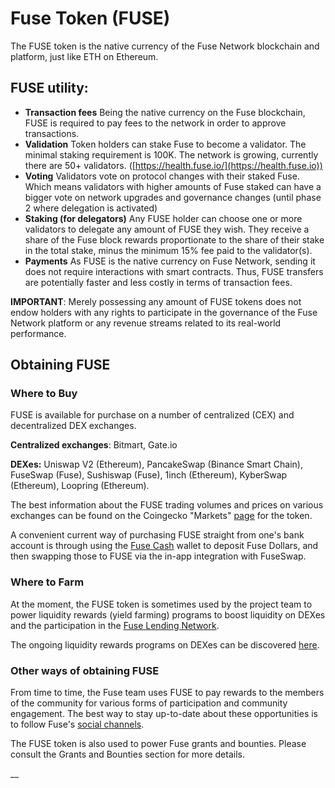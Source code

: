 # Fuse Token (FUSE)

The FUSE token is the native currency of the Fuse Network blockchain and platform, just like ETH on Ethereum.&#x20;

## FUSE utility:

* **Transaction fees** Being the native currency on the Fuse blockchain, FUSE is required to pay fees to the network in order to approve transactions.
* **Validation** Token holders can stake Fuse to become a validator. The minimal staking requirement is 100K. The network is growing, currently there are 50+ validators. ([https://health.fuse.io/](https://health.fuse.io))
* **Voting** Validators vote on protocol changes with their staked Fuse. Which means validators with higher amounts of Fuse staked can have a bigger vote on network upgrades and governance changes (until phase 2 where delegation is activated)
* **Staking (for delegators)** Any FUSE holder can choose one or more validators to delegate any amount of FUSE they wish. They receive a share of the Fuse block rewards proportionate to the share of their stake in the total stake, minus the minimum 15% fee paid to the validator(s).
* **Payments** As FUSE is the native currency on Fuse Network, sending it does not require interactions with smart contracts. Thus, FUSE transfers are potentially faster and less costly in terms of transaction fees.

**IMPORTANT**: Merely possessing any amount of FUSE tokens does not endow holders with any rights to participate in the governance of the Fuse Network platform or any revenue streams related to its real-world performance.&#x20;

## Obtaining FUSE

### Where to Buy

FUSE is available for purchase on a number of centralized (CEX) and decentralized DEX exchanges.

**Centralized exchanges**: Bitmart, Gate.io

**DEXes:** Uniswap V2 (Ethereum), PancakeSwap (Binance Smart Chain), FuseSwap (Fuse), Sushiswap (Fuse), 1inch (Ethereum), KyberSwap (Ethereum), Loopring (Ethereum).

The best information about the FUSE trading volumes and prices on various exchanges can be found on the Coingecko "Markets" [page](https://www.coingecko.com/en/coins/fuse#markets) for the token. &#x20;

A convenient current way of purchasing FUSE straight from one's bank account is through using the [Fuse Cash](https://fuse.cash) wallet to deposit Fuse Dollars, and then swapping those to FUSE via the in-app integration with FuseSwap.

### Where to Farm

At the moment, the FUSE token is sometimes used by the project team to power liquidity rewards (yield farming) programs to boost liquidity on DEXes and the participation in the [Fuse Lending Network](./#fuse-utility).

The ongoing liquidity rewards programs on DEXes can be discovered [here](https://rewards.fuse.io).

### Other ways of obtaining FUSE

From time to time, the Fuse team uses FUSE to pay rewards to the members of the community for various forms of participation and community engagement. The best way to stay up-to-date about these opportunities is to follow Fuse's [social channels](https://docs.fuse.io/general/community).

The FUSE token is also used to power Fuse grants and bounties. Please consult the Grants and Bounties section for more details.

\_\_
